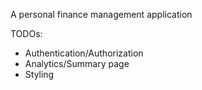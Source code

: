 A personal finance management application

TODOs:
- Authentication/Authorization
- Analytics/Summary page
- Styling
